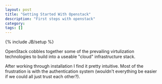 ```yaml
---
layout: post
title: "Getting Started With Openstack"
description: "First steps with openstack"
category: 
tags: []
---
```

{% include JB/setup %}


OpenStack cobbles together some of the prevailing virtulization technologies to build into
a useable "cloud" infrastructure stack.

After working through installation I find it pretty intuitive. Most of the frustration is with
the authentication system (wouldn't everything be easier if we could all just trust each other?).


